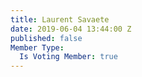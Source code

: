 ```yaml
---
title: Laurent Savaete
date: 2019-06-04 13:44:00 Z
published: false
Member Type:
  Is Voting Member: true
---
```


